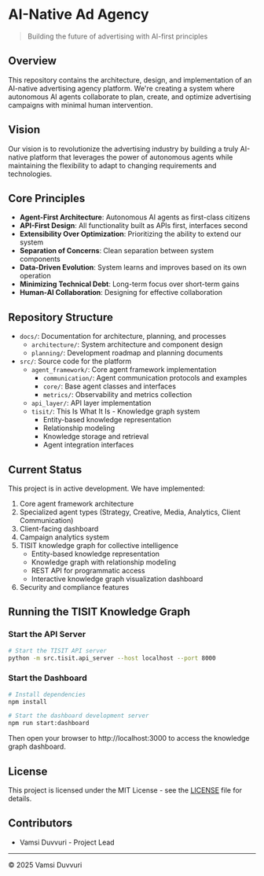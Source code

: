 # AI-Native Ad Agency

> Building the future of advertising with AI-first principles

## Overview

This repository contains the architecture, design, and implementation of an AI-native advertising agency platform. We're creating a system where autonomous AI agents collaborate to plan, create, and optimize advertising campaigns with minimal human intervention.

## Vision

Our vision is to revolutionize the advertising industry by building a truly AI-native platform that leverages the power of autonomous agents while maintaining the flexibility to adapt to changing requirements and technologies.

## Core Principles

- **Agent-First Architecture**: Autonomous AI agents as first-class citizens
- **API-First Design**: All functionality built as APIs first, interfaces second
- **Extensibility Over Optimization**: Prioritizing the ability to extend our system
- **Separation of Concerns**: Clean separation between system components
- **Data-Driven Evolution**: System learns and improves based on its own operation
- **Minimizing Technical Debt**: Long-term focus over short-term gains
- **Human-AI Collaboration**: Designing for effective collaboration

## Repository Structure

- `docs/`: Documentation for architecture, planning, and processes
  - `architecture/`: System architecture and component design
  - `planning/`: Development roadmap and planning documents
- `src/`: Source code for the platform
  - `agent_framework/`: Core agent framework implementation
    - `communication/`: Agent communication protocols and examples
    - `core/`: Base agent classes and interfaces
    - `metrics/`: Observability and metrics collection
  - `api_layer/`: API layer implementation
  - `tisit/`: This Is What It Is - Knowledge graph system
    - Entity-based knowledge representation
    - Relationship modeling
    - Knowledge storage and retrieval
    - Agent integration interfaces

## Current Status

This project is in active development. We have implemented:

1. Core agent framework architecture
2. Specialized agent types (Strategy, Creative, Media, Analytics, Client Communication)
3. Client-facing dashboard
4. Campaign analytics system
5. TISIT knowledge graph for collective intelligence
   - Entity-based knowledge representation
   - Knowledge graph with relationship modeling
   - REST API for programmatic access
   - Interactive knowledge graph visualization dashboard
6. Security and compliance features

## Running the TISIT Knowledge Graph

### Start the API Server

```bash
# Start the TISIT API server
python -m src.tisit.api_server --host localhost --port 8000
```

### Start the Dashboard

```bash
# Install dependencies
npm install

# Start the dashboard development server
npm run start:dashboard
```

Then open your browser to http://localhost:3000 to access the knowledge graph dashboard.

## License

This project is licensed under the MIT License - see the [LICENSE](LICENSE) file for details.

## Contributors

- Vamsi Duvvuri - Project Lead

---

© 2025 Vamsi Duvvuri